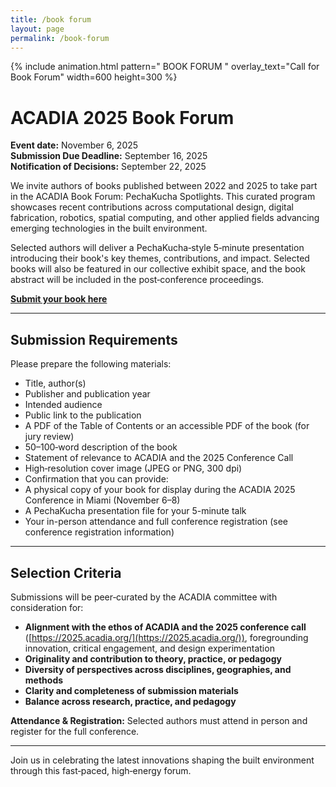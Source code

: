 ```yaml
---
title: /book forum
layout: page
permalink: /book-forum
---
```

{% include animation.html pattern="  BOOK FORUM  " overlay_text="Call for Book Forum" width=600 height=300 %}
# ACADIA 2025 Book Forum

**Event date:** November 6, 2025  
**Submission Due Deadline:** September 16, 2025  
**Notification of Decisions:** September 22, 2025

We invite authors of books published between 2022 and 2025 to take part in the ACADIA Book Forum: PechaKucha Spotlights. This curated program showcases recent contributions across computational design, digital fabrication, robotics, spatial computing, and other applied fields advancing emerging technologies in the built environment.

Selected authors will deliver a PechaKucha‑style 5‑minute presentation introducing their book's key themes, contributions, and impact. Selected books will also be featured in our collective exhibit space, and the book abstract will be included in the post‑conference proceedings.

**[Submit your book here](https://forms.gle/duX9WUsHN2FG8Zj98)**

---

## Submission Requirements

Please prepare the following materials:

- Title, author(s)
- Publisher and publication year
- Intended audience
- Public link to the publication
- A PDF of the Table of Contents or an accessible PDF of the book (for jury review)
- 50–100‑word description of the book
- Statement of relevance to ACADIA and the 2025 Conference Call
- High‑resolution cover image (JPEG or PNG, 300 dpi)
- Confirmation that you can provide:
- A physical copy of your book for display during the ACADIA 2025 Conference in Miami (November 6–8)
- A PechaKucha presentation file for your 5-minute talk
- Your in-person attendance and full conference registration (see conference registration information)

---

## Selection Criteria

Submissions will be peer‑curated by the ACADIA committee with consideration for:

- **Alignment with the ethos of ACADIA and the 2025 conference call** ([https://2025.acadia.org/](https://2025.acadia.org/)), foregrounding innovation, critical engagement, and design experimentation
- **Originality and contribution to theory, practice, or pedagogy**
- **Diversity of perspectives across disciplines, geographies, and methods**
- **Clarity and completeness of submission materials**
- **Balance across research, practice, and pedagogy**

**Attendance & Registration:** Selected authors must attend in person and register for the full conference.

---

Join us in celebrating the latest innovations shaping the built environment through this fast‑paced, high‑energy forum.

